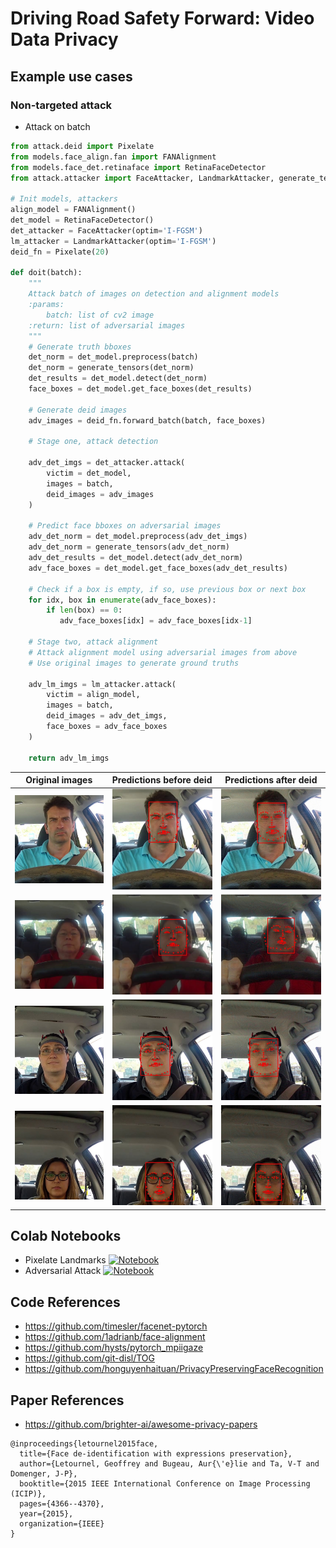 # Driving Road Safety Forward: Video Data Privacy

## Example use cases
### Non-targeted attack

- Attack on batch
```python
from attack.deid import Pixelate
from models.face_align.fan import FANAlignment
from models.face_det.retinaface import RetinaFaceDetector
from attack.attacker import FaceAttacker, LandmarkAttacker, generate_tensors

# Init models, attackers
align_model = FANAlignment()
det_model = RetinaFaceDetector()
det_attacker = FaceAttacker(optim='I-FGSM')
lm_attacker = LandmarkAttacker(optim='I-FGSM')
deid_fn = Pixelate(20)

def doit(batch):
    """
    Attack batch of images on detection and alignment models
    :params: 
        batch: list of cv2 image
    :return: list of adversarial images
    """
    # Generate truth bboxes
    det_norm = det_model.preprocess(batch)
    det_norm = generate_tensors(det_norm)
    det_results = det_model.detect(det_norm)
    face_boxes = det_model.get_face_boxes(det_results)

    # Generate deid images
    adv_images = deid_fn.forward_batch(batch, face_boxes)

    # Stage one, attack detection

    adv_det_imgs = det_attacker.attack(
        victim = det_model,
        images = batch,
        deid_images = adv_images
    )

    # Predict face bboxes on adversarial images
    adv_det_norm = det_model.preprocess(adv_det_imgs)
    adv_det_norm = generate_tensors(adv_det_norm)
    adv_det_results = det_model.detect(adv_det_norm)
    adv_face_boxes = det_model.get_face_boxes(adv_det_results)

    # Check if a box is empty, if so, use previous box or next box
    for idx, box in enumerate(adv_face_boxes):
        if len(box) == 0:
           adv_face_boxes[idx] = adv_face_boxes[idx-1]

    # Stage two, attack alignment
    # Attack alignment model using adversarial images from above
    # Use original images to generate ground truths

    adv_lm_imgs = lm_attacker.attack(
        victim = align_model,
        images = batch,
        deid_images = adv_det_imgs,
        face_boxes = adv_face_boxes
    )

    return adv_lm_imgs
```

| Original images | Predictions before deid | Predictions after deid |
|:-------------------------:|:-------------------------:|:-------------------------:|
|<img width="450" alt="screen" src="assets/results/ori.jpg"> | <img width="450" alt="screen" src="assets/results/raw.jpg"> | <img width="450" alt="screen" src="assets/results/deid.jpg"> |
|<img width="450" alt="screen" src="assets/results/ori2.jpg"> | <img width="450" alt="screen" src="assets/results/raw2.jpg"> | <img width="450" alt="screen" src="assets/results/deid2.jpg"> |
|<img width="450" alt="screen" src="assets/results/ori3.jpg"> | <img width="450" alt="screen" src="assets/results/raw3.jpg"> | <img width="450" alt="screen" src="assets/results/deid3.jpg"> |
|<img width="450" alt="screen" src="assets/results/ori4.jpg"> | <img width="450" alt="screen" src="assets/results/raw4.jpg"> | <img width="450" alt="screen" src="assets/results/deid4.jpg"> |


## Colab Notebooks
- Pixelate Landmarks [![Notebook](https://colab.research.google.com/assets/colab-badge.svg)](https://colab.research.google.com/drive/1nhtWSODf3UD7ptKLLzneAbE9MtRq-q-7?usp=sharing)
- Adversarial Attack [![Notebook](https://colab.research.google.com/assets/colab-badge.svg)](https://colab.research.google.com/drive/1BXiBrxdfAK2JEW2uU7ZshKLPbD4ZSXXb?usp=sharing)

## Code References
- https://github.com/timesler/facenet-pytorch
- https://github.com/1adrianb/face-alignment
- https://github.com/hysts/pytorch_mpiigaze
- https://github.com/git-disl/TOG
- https://github.com/honguyenhaituan/PrivacyPreservingFaceRecognition

## Paper References

- https://github.com/brighter-ai/awesome-privacy-papers

```
@inproceedings{letournel2015face,
  title={Face de-identification with expressions preservation},
  author={Letournel, Geoffrey and Bugeau, Aur{\'e}lie and Ta, V-T and Domenger, J-P},
  booktitle={2015 IEEE International Conference on Image Processing (ICIP)},
  pages={4366--4370},
  year={2015},
  organization={IEEE}
}
```
